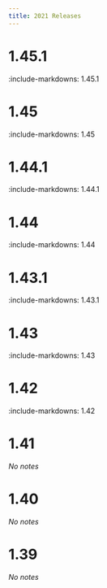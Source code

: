```yaml
---
title: 2021 Releases
---
```


# 1.45.1 

:include-markdowns: 1.45.1

# 1.45 

:include-markdowns: 1.45

# 1.44.1

:include-markdowns: 1.44.1

# 1.44

:include-markdowns: 1.44

# 1.43.1

:include-markdowns: 1.43.1

# 1.43

:include-markdowns: 1.43

# 1.42

:include-markdowns: 1.42

# 1.41

*No notes*

# 1.40

*No notes*

# 1.39

*No notes*